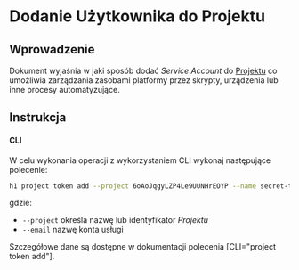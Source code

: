 # Dodanie Użytkownika do Projektu

## Wprowadzenie

Dokument wyjaśnia w jaki sposób dodać *Service Account* do [Projektu](/platform/project.md) co umożliwia zarządzania zasobami platformy przez skrypty, urządzenia lub inne procesy automatyzujące. 

## Instrukcja

#### CLI

W celu wykonania operacji z wykorzystaniem CLI wykonaj następujące polecenie:

```bash
h1 project token add --project 6oAoJqgyLZP4Le9UUNHrEOYP --name secret-token-1
```

gdzie:

 * ```--project``` określa nazwę lub identyfikator *Projektu*
 * ```--email``` nazwę konta usługi

Szczegółowe dane są dostępne w dokumentacji polecenia [CLI="project token add"].